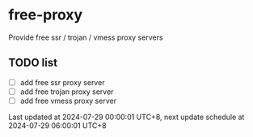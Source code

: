 
# free-proxy
Provide free ssr / trojan / vmess proxy servers


## TODO list
- [ ] add free ssr proxy server
- [ ] add free trojan proxy server
- [ ] add free vmess proxy server

Last updated at 2024-07-29 00:00:01 UTC+8, next update schedule at 2024-07-29 06:00:01 UTC+8

